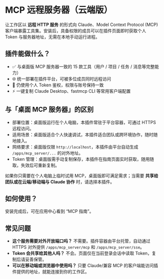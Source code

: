 # MCP 远程服务器（云端版）

让工作区以 **远程 HTTP 服务** 的形式向 Claude、Model Context Protocol (MCP) 客户端暴露工具集。安装后，具备权限的成员可以在插件页面即时获取个人 Token 与服务器地址，无需在本地手动运行进程。

## 插件能做什么？

- ✅ 与桌面版 MCP 服务器一致的 15 款工具（用户 / 项目 / 任务 / 消息等完整能力）
- 🌐 统一部署在插件平台，可被多位成员同时远程访问
- 🔐 仍使用个人 Token 鉴权，权限与账号保持一致
- ⚡️ 一键复制 Claude Desktop、fastmcp CLI 等常用客户端配置

## 与「桌面 MCP 服务器」的区别

- 部署位置：桌面版运行在个人电脑，本插件常驻于平台容器，可通过 HTTPS 远程访问。
- 适用场景：桌面版适合个人快速调试，本插件适合团队或跨环境协作，随时随地接入。
- 网络要求：桌面版仅限 `http://localhost`，本插件由平台自动生成 `/apps/mcp_server/...` 的对外地址。
- Token 管理：桌面版需手动复制保存，本插件在指南页面实时获取，随用随取，失效后可重新复制。

如果你只需要在个人电脑上临时试用 MCP，桌面版即可满足需求；当需要 **共享给团队或在云端/移动端与 Claude 协作** 时，请选择本插件。

## 如何使用？

安装完成后，可在应用中心看到 “MCP 指南”。

## 常见问题

- **这个服务需要对外开放端口吗？** 不需要。插件容器由平台托管，自动通过 HTTPS 对外提供 `/apps/mcp_server/mcp` 和 `/apps/mcp_server/sse`。
- **Token 会共享给其他人吗？** 不会。页面仅在当前登录会话中读取 Token，复制后请妥善保管。
- **可以在移动端或浏览器中使用吗？** 只要 Claude/兼容 MCP 的客户端能访问插件提供的地址，就能连接到你的工作区。
